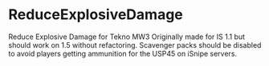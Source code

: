 # ReduceExplosiveDamage
Reduce Explosive Damage for Tekno MW3
Originally made for IS 1.1 but should work on 1.5 without refactoring.
Scavenger packs should be disabled to avoid players getting ammunition for the USP45 on iSnipe servers.
